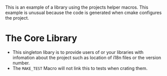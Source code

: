 This is an example of a library using the projects helper macros.  This example is unusual because the code is generated when cmake configures the project.

# The Core Library
 - This singleton libary is to provide users of or your libraries with infomation about the project such as location of i18n files or the version number.
 - The `MAKE_TEST` Macro will not link this to tests when crating them.


